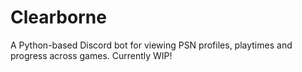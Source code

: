 # Clearborne

A Python-based Discord bot for viewing PSN profiles, playtimes and progress across games.
Currently WIP!
